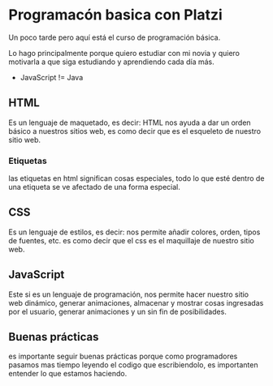 # Programacón basica con Platzi
Un poco tarde pero aquí está el curso de programación básica.

Lo hago principalmente porque quiero estudiar con mi novia y quiero motivarla a que siga estudiando y aprendiendo cada día más.

* JavaScript != Java

## HTML
Es un lenguaje de maquetado, es decir: HTML nos ayuda a dar un orden básico a nuestros sitios web, es como decir que es el esqueleto de nuestro sitio web.
### Etiquetas
las etiquetas en html significan cosas especiales, todo lo que esté dentro de una etiqueta se ve afectado de una forma especial.

## CSS
Es un lenguaje de estilos, es decir: nos permite añadir colores, orden, tipos de fuentes, etc. es como decir que el css es el maquillaje de nuestro sitio web.

## JavaScript
Este si es un lenguaje de programación, nos permite hacer nuestro sitio web dinámico, generar animaciones, almacenar y mostrar cosas ingresadas por el usuario, generar animaciones y un sin fin de posibilidades.

## Buenas prácticas
es importante seguir buenas prácticas porque como programadores pasamos mas tiempo leyendo el codigo que escribiendolo, es importanten entender lo que estamos haciendo.
